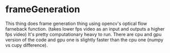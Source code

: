 # frameGeneration
This thing does frame generation thing using opencv's optical flow farneback function. (takes lower fps video as an input and outputs a higher fps video)
It's pretty computationary heavy to run.
There are cpu and gpu version of the code and gpu one is slightly faster than the cpu one (numpy vs cupy difference).
